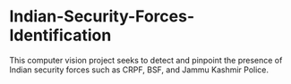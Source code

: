 # Indian-Security-Forces-Identification
This computer vision project seeks to detect and pinpoint the presence of Indian security forces such as CRPF, BSF, and Jammu Kashmir Police.
